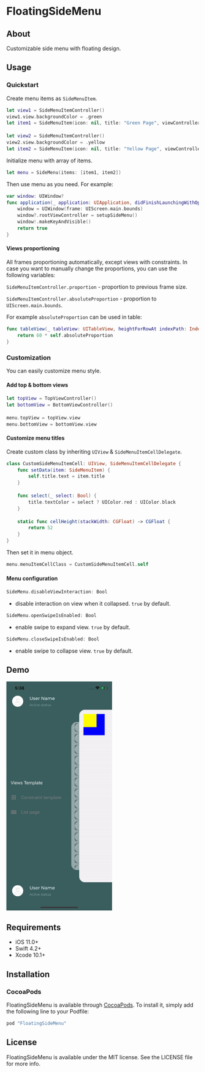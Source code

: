 # FloatingSideMenu

## About
Customizable side menu with floating design.

## Usage
### Quickstart
Create menu items as ```SideMenuItem```.
```swift
let view1 = SideMenuItemController()
view1.view.backgroundColor = .green
let item1 = SideMenuItem(icon: nil, title: "Green Page", viewController: view1)
        
let view2 = SideMenuItemController()
view2.view.backgroundColor = .yellow
let item2 = SideMenuItem(icon: nil, title: "Yellow Page", viewController: view2)
```

Initialize menu with array of items.
```swift   
let menu = SideMenu(items: [item1, item2])
```

Then use menu as you need.
For example:
```swift
var window: UIWindow?
func application(_ application: UIApplication, didFinishLaunchingWithOptions launchOptions: [UIApplication.LaunchOptionsKey: Any]?) -> Bool {
    window = UIWindow(frame: UIScreen.main.bounds)
    window?.rootViewController = setupSideMenu()
    window!.makeKeyAndVisible()
    return true
}
```

#### Views proportioning
All frames proportioning automatically, except views with constraints.
In case you want to manually change the proportions, you can use the following variables:

```SideMenuItemController.proportion``` - proportion to previous frame size.

```SideMenuItemController.absoluteProportion``` - proportion to ```UIScreen.main.bounds```.


For example ```absoluteProportion``` can be used in table:

```swift
func tableView(_ tableView: UITableView, heightForRowAt indexPath: IndexPath) -> CGFloat {
    return 60 * self.absoluteProportion
}
```

### Customization
You can easily customize menu style.

#### Add top & bottom views
```swift
let topView = TopViewController()
let bottomView = BottomViewController()

menu.topView = topView.view
menu.bottomView = bottomView.view
```
#### Customize menu titles
Create custom class by inheriting ```UIView``` & ```SideMenuItemCellDelegate```.
```swift
class CustomSideMenuItemCell: UIView, SideMenuItemCellDelegate {
    func setData(item: SideMenuItem) {
        self.title.text = item.title
    }

    func select(_ select: Bool) {
        title.textColor = select ? UIColor.red : UIColor.black
    }

    static func cellHeight(stackWidth: CGFloat) -> CGFloat {
        return 52
    }
}
```
Then set it in menu object.
```swift
menu.menuItemCellClass = CustomSideMenuItemCell.self
```

#### Menu configuration

```swift 
SideMenu.disableViewInteraction: Bool
``` 
- disable interaction on view when it collapsed. `true` by default.
```swift 
SideMenu.openSwipeIsEnabled: Bool
``` 
- enable swipe to expand view. `true` by default.
```swift 
SideMenu.closeSwipeIsEnabled: Bool
``` 
- enable swipe to collapse view. `true` by default.


## Demo
<p align="left"><img height="600" src="https://raw.githubusercontent.com/LesGrob/FloatingSideMenu/master/Screenshots/FloatingSideMenu-demo.gif" /></p>

## Requirements
- iOS 11.0+
- Swift 4.2+
- Xcode 10.1+

## Installation
### CocoaPods
FloatingSideMenu is available through [CocoaPods](http://cocoapods.org). To install
it, simply add the following line to your Podfile:

```ruby
pod "FloatingSideMenu"
```

## License
FloatingSideMenu is available under the MIT license. See the LICENSE file for more info.
